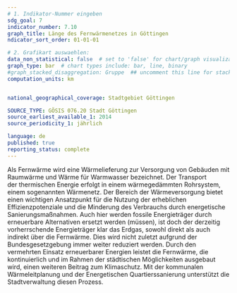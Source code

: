 ```yaml
---
# 1. Indikator-Nummer eingeben 
sdg_goal: 7
indicator_number: 7.10
graph_title: Länge des Fernwärmenetzes in Göttingen
ndicator_sort_order: 01-01-01

# 2. Grafikart auswaehlen: 
data_non_statistical: false  # set to 'false' for chart/graph visualization 
graph_type: bar  # chart types include: bar, line, binary 
#graph_stacked_disaggregation: Gruppe  ## uncomment this line for stacked bars. eplace 'Geschlecht' with the field of aggregation. 
computation_units: km


national_geographical_coverage: Stadtgebiet Göttingen

SOURCE_TYPE: GÖSIS 076.20 Stadt Göttingen
source_earliest_available_1: 2014
source_periodicity_1: jährlich

language: de   
published: true 
reporting_status: complete
---
```

Als Fernwärme wird eine Wärmelieferung zur Versorgung von Gebäuden mit Raumwärme und Wärme für Warmwasser bezeichnet. Der Transport der thermischen Energie erfolgt in einem wärmegedämmten Rohrsystem, einem sogenannten Wärmenetz. Der Bereich der Wärmeversorgung bietet einen wichtigen Ansatzpunkt für die Nutzung der erheblichen Effizienzpotenziale und die Minderung des Verbrauchs durch energetische Sanierungsmaßnahmen. Auch hier werden fossile Energieträger durch erneuerbare Alternativen ersetzt werden (müssen), ist doch der derzeitig vorherrschende Energieträger klar das Erdgas, sowohl direkt als auch indirekt über die Fernwärme. Dies wird nicht zuletzt aufgrund der Bundesgesetzgebung immer weiter reduziert werden. Durch den vermehrten Einsatz erneuerbarer Energien leistet die Fernwärme, die kontinuierlich und im Rahmen der städtischen Möglichkeiten ausgebaut wird, einen weiteren Beitrag zum Klimaschutz. Mit der kommunalen Wärmeleitplanung und der Energetischen Quartierssanierung unterstützt die Stadtverwaltung diesen Prozess. 
